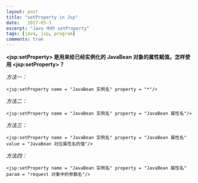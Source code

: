 ```yaml
---
layout: post
title: "setProperty in Jsp"
date:   2017-05-3
excerpt: "Java 中的 setProperty"
tags: [java, jsp, program]
comments: true
---
```


**\<jsp:setProperty> 是用来给已经实例化的 JavaBean 对象的属性赋值。怎样使用 \<jsp:setProperty>？**

*方法一：*

`<jsp:setProperty name = "JavaBean 实例名" property = "*"/>`

*方法二：*

`<jsp:setProperty name = "JavaBean 实例名" property = "JavaBean 属性名"/>`

*方法三：*

`<jsp:setProperty name = "JavaBean 实例名" property = "JavaBean 属性名" value = "JavaBean 对应属性名的值"/>`

*方法四：*

`<jsp:setProperty name = "JavaBean 实例名" property = "JavaBean 属性名" param = "request 对象中的参数名"/>`